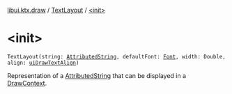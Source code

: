 [libui.ktx.draw](../README.md) / [TextLayout](README.md) / [&lt;init&gt;](-init-.md)

# &lt;init&gt;

`TextLayout(string: `[`AttributedString`](../-attributed-string/README.md)`, defaultFont: `[`Font`](../-font/README.md)`, width: Double, align: `[`uiDrawTextAlign`](../../libui/ui-draw-text-align.md)`)`

Representation of a [AttributedString](../-attributed-string/README.md) that can be displayed in a [DrawContext](../../libui.ktx/-draw-context.md).

